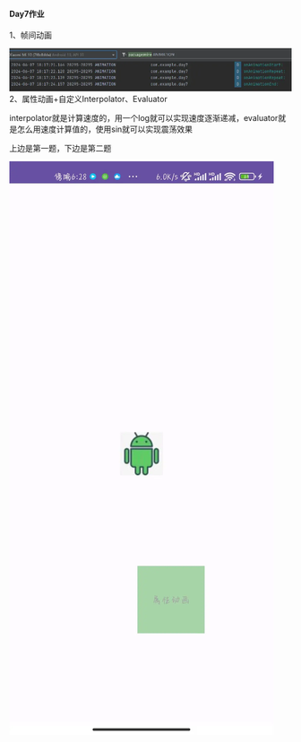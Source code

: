 #### Day7作业

1、帧间动画

![作业1截图](https://github.com/wellorbetter/picx-images-hosting/raw/master/70948f8796dbe464054b55e5e6832a9.2a4xo14jpd.webp)2、属性动画+自定义Interpolator、Evaluator

interpolator就是计算速度的，用一个log就可以实现速度逐渐递减，evaluator就是怎么用速度计算值的，使用sin就可以实现震荡效果

上边是第一题，下边是第二题

![具体界面](https://github.com/wellorbetter/picx-images-hosting/raw/master/5eb07d9b3c099052596b74bdd695c52.7w6o1w91rp.webp)